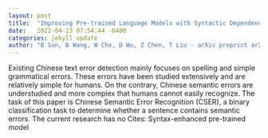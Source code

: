 ```yaml
---
layout: post
title:  "Improving Pre-trained Language Models with Syntactic Dependency Prediction Task for Chinese Semantic Error Recognition"
date:   2022-04-23 07:54:44 -0400
categories: jekyll update
author: "B Sun, B Wang, W Che, D Wu, Z Chen, T Liu - arXiv preprint arXiv:2204.07464, 2022"
---
```

Existing Chinese text error detection mainly focuses on spelling and simple grammatical errors. These errors have been studied extensively and are relatively simple for humans. On the contrary, Chinese semantic errors are understudied and more complex that humans cannot easily recognize. The task of this paper is Chinese Semantic Error Recognition (CSER), a binary classification task to determine whether a sentence contains semantic errors. The current research has no Cites: Syntax-enhanced pre-trained model